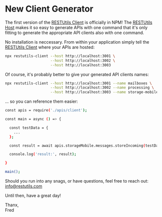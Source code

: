 # New Client Generator

The first version of the [RESTUtils Client](https://www.npmjs.com/package/restutils-client) is officially in NPM!  The [RESTUtils Host](/20221028-first-release) makes it so easy to generate APIs with one command that it's only fitting to generate the appropriate API clients also with one command.

No installation is neccessary.  From within your application simply tell the [RESTUtils Client](https://www.npmjs.com/package/restutils-client) where your APIs are hosted:

```bash
npx restutils-client --host http://localhost:3001 \
                     --host http://localhost:3002 \
                     --host http://localhost:3003
```

Of course, it's probably better to give your generated API clients names:

```bash
npx restutils-client --host http://localhost:3001 --name mailboxes \
                     --host http://localhost:3002 --name processing \
                     --host http://localhost:3003 --name storage-mobile
```

... so you can reference them easier:

```bash
const apis = require('./apis/client');

const main = async () => {

  const testData = {
    ...
  };

  const result = await apis.storageMobile.messages.storeIncoming(testData);

  console.log('result:', result);

}

main();
```

Should you run into any snags, or have questions, feel free to reach out: [info@restutils.com](mailto:info@restutils.com)

Until then, have a great day!

Thanx,  
Fred

